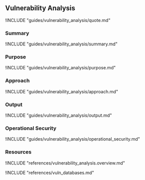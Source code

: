## Vulnerability Analysis

!INCLUDE "guides/vulnerability_analysis/quote.md"

### Summary

!INCLUDE "guides/vulnerability_analysis/summary.md"

### Purpose

!INCLUDE "guides/vulnerability_analysis/purpose.md"

### Approach

!INCLUDE "guides/vulnerability_analysis/approach.md"

### Output

!INCLUDE "guides/vulnerability_analysis/output.md"

### Operational Security

!INCLUDE "guides/vulnerability_analysis/operational_security.md"

### Resources

!INCLUDE "references/vulnerability_analysis.overview.md"

!INCLUDE "references/vuln_databases.md"
